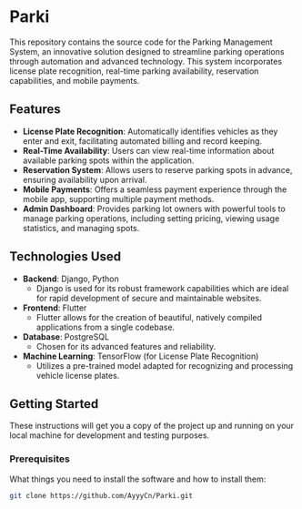 # Parki

This repository contains the source code for the Parking Management System, an innovative solution designed to streamline parking operations through automation and advanced technology. This system incorporates license plate recognition, real-time parking availability, reservation capabilities, and mobile payments.

## Features

- **License Plate Recognition**: Automatically identifies vehicles as they enter and exit, facilitating automated billing and record keeping.
- **Real-Time Availability**: Users can view real-time information about available parking spots within the application.
- **Reservation System**: Allows users to reserve parking spots in advance, ensuring availability upon arrival.
- **Mobile Payments**: Offers a seamless payment experience through the mobile app, supporting multiple payment methods.
- **Admin Dashboard**: Provides parking lot owners with powerful tools to manage parking operations, including setting pricing, viewing usage statistics, and managing spots.

## Technologies Used

- **Backend**: Django, Python
  - Django is used for its robust framework capabilities which are ideal for rapid development of secure and maintainable websites.
- **Frontend**: Flutter
  - Flutter allows for the creation of beautiful, natively compiled applications from a single codebase.
- **Database**: PostgreSQL
  - Chosen for its advanced features and reliability.
- **Machine Learning**: TensorFlow (for License Plate Recognition)
  - Utilizes a pre-trained model adapted for recognizing and processing vehicle license plates.

## Getting Started

These instructions will get you a copy of the project up and running on your local machine for development and testing purposes.

### Prerequisites

What things you need to install the software and how to install them:

```bash
git clone https://github.com/AyyyCn/Parki.git
